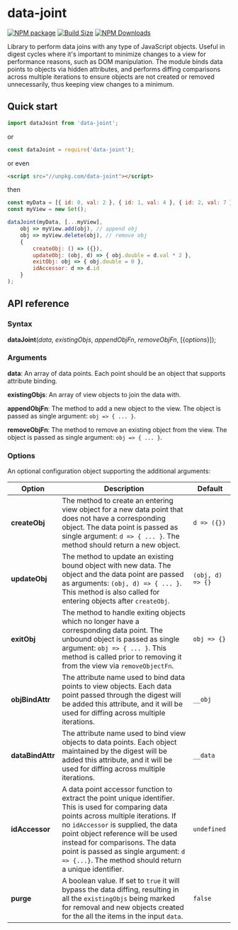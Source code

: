 data-joint
==========

[![NPM package][npm-img]][npm-url]
[![Build Size][build-size-img]][build-size-url]
[![NPM Downloads][npm-downloads-img]][npm-downloads-url]

Library to perform data joins with any type of JavaScript objects.
Useful in digest cycles where it's important to minimize changes to a view for performance reasons, such as DOM manipulation.
The module binds data points to objects via hidden attributes, and performs diffing comparisons across multiple iterations to ensure objects are not created or removed unnecessarily, thus keeping view changes to a minimum.

## Quick start

```js
import dataJoint from 'data-joint';
```
or
```js
const dataJoint = require('data-joint');
```
or even
```html
<script src="//unpkg.com/data-joint"></script>
```
then
```js
const myData = [{ id: 0, val: 2 }, { id: 1, val: 4 }, { id: 2, val: 7 }];
const myView = new Set();

dataJoint(myData, [...myView], 
    obj => myView.add(obj), // append obj
    obj => myView.delete(obj), // remove obj
    {
        createObj: () => ({}),
        updateObj: (obj, d) => { obj.double = d.val * 2 },
        exitObj: obj => { obj.double = 0 },
        idAccessor: d => d.id
    }
);
```

## API reference

### Syntax

<b>dataJoint</b>(<i>data</i>, <i>existingObjs</i>, <i>appendObjFn</i>, <i>removeObjFn</i>, [{<i>options</i>}]);

### Arguments

<b>data</b>: An array of data points. Each point should be an object that supports attribute binding.

<b>existingObjs</b>: An array of view objects to join the data with.
 
<b>appendObjFn</b>: The method to add a new object to the view. The object is passed as single argument: `obj => { ... }`.

<b>removeObjFn</b>: The method to remove an existing object from the view. The object is passed as single argument: `obj => { ... }`.

### Options

An optional configuration object supporting the additional arguments:

| Option | Description | Default |
| --- | --- | --- |
| <b>createObj</b> | The method to create an entering view object for a new data point that does not have a corresponding object. The data point is passed as single argument: `d => { ... }`. The method should return a new object. | `d => ({})` |
| <b>updateObj</b> | The method to update an existing bound object with new data. The object and the data point are passed as arguments: `(obj, d) => { ... }`. This method is also called for entering objects after `createObj`. | `(obj, d) => {}` |
| <b>exitObj</b> | The method to handle exiting objects which no longer have a corresponding data point. The unbound object is passed as single argument: `obj => { ... }`. This method is called prior to removing it from the view via `removeObjectFn`. | `obj => {}` |
| <b>objBindAttr</b> | The attribute name used to bind data points to view objects. Each data point passed through the digest will be added this attribute, and it will be used for diffing across multiple iterations. | `__obj` |
| <b>dataBindAttr</b> | The attribute name used to bind view objects to data points. Each object maintained by the digest will be added this attribute, and it will be used for diffing across multiple iterations. | `__data` |
| <b>idAccessor</b> | A data point accessor function to extract the point unique identifier. This is used for comparing data points across multiple iterations. If no `idAccessor` is supplied, the data point object reference will be used instead for comparisons. The data point is passed as single argument: `d => {...}`. The method should return a unique identifier. | `undefined` |
| <b>purge</b> | A boolean value. If set to `true` it will bypass the data diffing, resulting in all the `existingObjs` being marked for removal and new objects created for the all the items in the input `data`. | `false` |


[npm-img]: https://img.shields.io/npm/v/data-joint
[npm-url]: https://npmjs.org/package/data-joint
[build-size-img]: https://img.shields.io/bundlephobia/minzip/data-joint
[build-size-url]: https://bundlephobia.com/result?p=data-joint
[npm-downloads-img]: https://img.shields.io/npm/dt/data-joint
[npm-downloads-url]: https://www.npmtrends.com/data-joint
